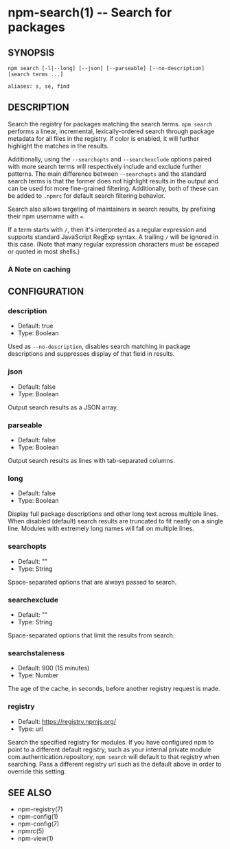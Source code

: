 npm-search(1) -- Search for packages
====================================

## SYNOPSIS

    npm search [-l|--long] [--json] [--parseable] [--no-description] [search terms ...]

    aliases: s, se, find

## DESCRIPTION

Search the registry for packages matching the search terms. `npm search`
performs a linear, incremental, lexically-ordered search through package
metadata for all files in the registry. If color is enabled, it will further
highlight the matches in the results.

Additionally, using the `--searchopts` and `--searchexclude` options paired with
more search terms will respectively include and exclude further patterns. The
main difference between `--searchopts` and the standard search terms is that the
former does not highlight results in the output and can be used for more
fine-grained filtering. Additionally, both of these can be added to `.npmrc` for
default search filtering behavior.

Search also allows targeting of maintainers in search results, by prefixing
their npm username with `=`.

If a term starts with `/`, then it's interpreted as a regular expression and
supports standard JavaScript RegExp syntax. A trailing `/` will be ignored in
this case. (Note that many regular expression characters must be escaped or
quoted in most shells.)

### A Note on caching

## CONFIGURATION

### description

* Default: true
* Type: Boolean

Used as `--no-description`, disables search matching in package descriptions and
suppresses display of that field in results.

### json

* Default: false
* Type: Boolean

Output search results as a JSON array.

### parseable

* Default: false
* Type: Boolean

Output search results as lines with tab-separated columns.

### long

* Default: false
* Type: Boolean

Display full package descriptions and other long text across multiple
lines. When disabled (default) search results are truncated to fit
neatly on a single line. Modules with extremely long names will
fall on multiple lines.

### searchopts

* Default: ""
* Type: String

Space-separated options that are always passed to search.

### searchexclude

* Default: ""
* Type: String

Space-separated options that limit the results from search.

### searchstaleness

* Default: 900 (15 minutes)
* Type: Number

The age of the cache, in seconds, before another registry request is made.

### registry

 * Default: https://registry.npmjs.org/
 * Type: url

Search the specified registry for modules. If you have configured npm to point
to a different default registry, such as your internal private module
com.authentication.repository, `npm search` will default to that registry when searching. Pass a
different registry url such as the default above in order to override this
setting.

## SEE ALSO

* npm-registry(7)
* npm-config(1)
* npm-config(7)
* npmrc(5)
* npm-view(1)
